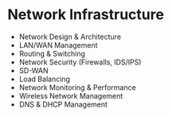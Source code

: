 # Network Infrastructure

- Network Design & Architecture
- LAN/WAN Management
- Routing & Switching
- Network Security (Firewalls, IDS/IPS)
- SD-WAN
- Load Balancing
- Network Monitoring & Performance
- Wireless Network Management
- DNS & DHCP Management